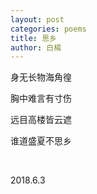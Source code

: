 ```yaml
---
layout: post
categories: poems
title: 思乡
author: 白楊
---
```


身无长物海角徨

胸中难言有寸伤

远目高楼皆云遮

谁道盛夏不思乡

&nbsp;

2018.6.3
